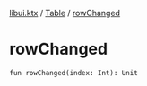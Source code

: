 [libui.ktx](../index.md) / [Table](index.md) / [rowChanged](./row-changed.md)

# rowChanged

`fun rowChanged(index: Int): Unit`